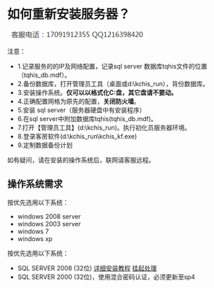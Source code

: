 
# 如何重新安装服务器？

![联系](assets/dianhua.png)

注意：

* 1.记录服务的的IP及网络配置，记录sql server 数据库tqhis文件的位置（tqhis_db.mdf）。
* 2.备份数据库，打开管理员工具（桌面或d:\kchis_run），背份数据库。
* 3.安装操作系统。**仅可以以格式化C:盘，其它盘请不要动。**
* 4.正确配置网格为原先的配置，**关闭防火墙**。
* 5.安装 sql server（服务器硬盘中有安装程序）
* 6.在sql server中附加数据库tqhis(tqhis_db.mdf)。
* 7.打开【管理员工具】(d:\kchis_run)。执行初化员服务器环境。
* 8.登录客房软件(d:\kchis_run\kchis_kf.exe)
* 9.定制数据备份计划

如有疑问，请在安装的操作系统后，联网请客服远程。

## 操作系统需求

按优先选用以下系统：

* windows 2008 server
* windows 2003 server
* windows 7
* windows xp

按优先选用以下系统：

* SQL SERVER 2008 (32位) [详细安装教程](ref://assets/SQLServer2000详细安装教程.pdf) [挂起处理](ref://assets/解决SQL2000文件挂起.zip)
* SQL SERVER 2000 (32位)，使用混合密码认证，必须更新至sp4
